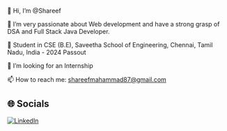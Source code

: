👋 Hi, I’m @Shareef 

💞️ I’m very passionate about Web development and have a strong grasp of DSA and Full Stack Java Developer.

🌱 Student in CSE (B.E), Saveetha School of Engineering, Chennai, Tamil Nadu, India - 2024 Passout

👀 I’m looking for an Internship

📫 How to reach me: shareefmahammad87@gmail.com
## 🌐 Socials
[![LinkedIn](https://img.shields.io/badge/-LinkedIn-0A66C2?style=flat&logo=linkedin&logoColor=white)](https://www.linkedin.com/in/mahammad-shareef-shaik-1a9139276)

